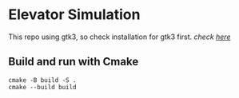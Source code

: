 # Elevator Simulation

This repo using gtk3, so check installation for gtk3 first. *check [here](https://www.gtk.org/docs/installations/)*

## Build and run with Cmake
```
cmake -B build -S .
cmake --build build
```
